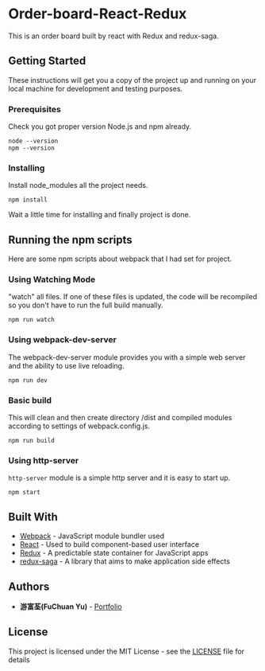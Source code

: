 # Order-board-React-Redux

This is an order board built by react with Redux and redux-saga.

## Getting Started

These instructions will get you a copy of the project up and running on your local machine for development and testing purposes.

### Prerequisites

Check you got proper version Node.js and npm already. 

```
node --version
npm --version
```

### Installing

Install node_modules all the project needs.

```
npm install
```

Wait a little time for installing and finally project is done.

## Running the npm scripts

Here are some npm scripts about webpack that I had set for project.

### Using Watching Mode

"watch" all files. If one of these files is updated, the code will be recompiled so you don't have to run the full build manually.

```
npm run watch
```

### Using webpack-dev-server

The webpack-dev-server module provides you with a simple web server and the ability to use live reloading.

```
npm run dev
```

### Basic build

This will clean and then create directory /dist and compiled modules according to settings of webpack.config.js.

```
npm run build
```

### Using http-server

`http-server` module is a simple http server and it is easy to start up.

```
npm start
```

## Built With

* [Webpack](https://webpack.js.org/) - JavaScript module bundler used
* [React](https://reactjs.org/) - Used to build component-based user interface
* [Redux](http://redux.js.org/) - A predictable state container for JavaScript apps
* [redux-saga](https://redux-saga.js.org/) - A library that aims to make application side effects

## Authors

* **游富荃(FuChuan Yu)** - [Portfolio](https://luffy84217-portfolio.herokuapp.com)

## License

This project is licensed under the MIT License - see the [LICENSE](LICENSE) file for details
